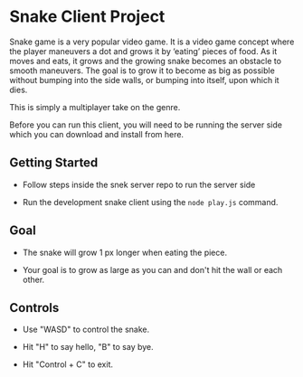 # Snake Client Project

Snake game is a very popular video game. It is a video game concept where the player maneuvers a dot and grows it by ‘eating’ pieces of food. As it moves and eats, it grows and the growing snake becomes an obstacle to smooth maneuvers. The goal is to grow it to become as big as possible without bumping into the side walls, or bumping into itself, upon which it dies.

This is simply a multiplayer take on the genre.

Before you can run this client, you will need to be running the server side which you can download and install from here. 


## Getting Started

- Follow steps inside the snek server repo to run the server side

- Run the development snake client using the `node play.js` command.


## Goal

- The snake will grow 1 px longer when eating the piece. 

- Your goal is to grow as large as you can and don't hit the wall or each other.


## Controls

- Use "WASD" to control the snake. 

- Hit "H" to say hello, "B" to say bye. 

- Hit "Control + C" to exit. 


